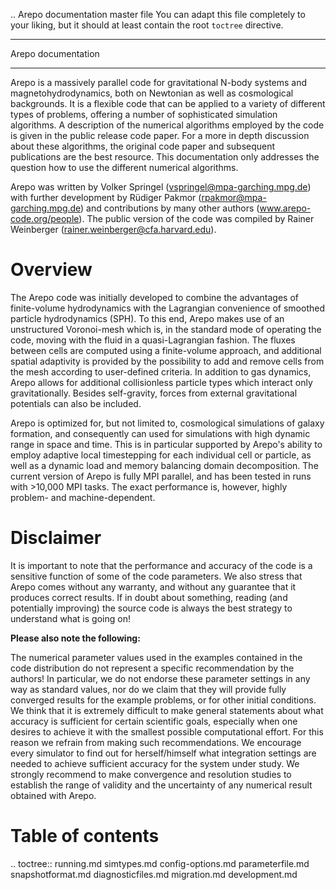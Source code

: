 .. Arepo documentation master file
   You can adapt this file completely to your liking, but it should at least
   contain the root `toctree` directive.

**********************
Arepo documentation
**********************

Arepo is a massively parallel code for gravitational N-body systems
and magnetohydrodynamics, both on Newtonian as well as cosmological
backgrounds.  It is a flexible code that can be applied to a variety
of different types of problems, offering a number of sophisticated
simulation algorithms. A description of the numerical algorithms
employed by the code is given in the public release code paper.  For a
more in depth discussion about these algorithms, the original code
paper and subsequent publications are the best resource. This
documentation only addresses the question how to use the different
numerical algorithms.

Arepo was written by Volker Springel (vspringel@mpa-garching.mpg.de)
with further development by Rüdiger Pakmor
(rpakmor@mpa-garching.mpg.de) and contributions by many other authors
(www.arepo-code.org/people).  The public version of the code was
compiled by Rainer Weinberger (rainer.weinberger@cfa.harvard.edu).

Overview
========

The Arepo code was initially developed to combine the advantages of
finite-volume hydrodynamics with the Lagrangian convenience of
smoothed particle hydrodynamics (SPH). To this end, Arepo makes use of
an unstructured Voronoi-mesh which is, in the standard mode of
operating the code, moving with the fluid in a quasi-Lagrangian
fashion. The fluxes between cells are computed using a finite-volume
approach, and additional spatial adaptivity is provided by the
possibility to add and remove cells from the mesh according to
user-defined criteria. In addition to gas dynamics, Arepo allows for
additional collisionless particle types which interact only
gravitationally. Besides self-gravity, forces from external
gravitational potentials can also be included.

Arepo is optimized for, but not limited to, cosmological simulations
of galaxy formation, and consequently can used for simulations with
high dynamic range in space and time. This is in particular supported
by Arepo's ability to employ adaptive local timestepping for each
individual cell or particle, as well as a dynamic load and memory
balancing domain decomposition. The current version of Arepo is fully
MPI parallel, and has been tested in runs with >10,000 MPI tasks. The
exact performance is, however, highly problem- and machine-dependent.


Disclaimer
==========

It is important to note that the performance and accuracy of the code
is a sensitive function of some of the code parameters. We also stress
that Arepo comes without any warranty, and without any guarantee that
it produces correct results. If in doubt about something, reading (and
potentially improving) the source code is always the best strategy to
understand what is going on!

**Please also note the following:**

The numerical parameter values used in the examples contained in the
code distribution do not represent a specific recommendation by the
authors! In particular, we do not endorse these parameter settings in
any way as standard values, nor do we claim that they will provide
fully converged results for the example problems, or for other initial
conditions. We think that it is extremely difficult to make general
statements about what accuracy is sufficient for certain scientific
goals, especially when one desires to achieve it with the smallest
possible computational effort. For this reason we refrain from making
such recommendations. We encourage every simulator to find out for
herself/himself what integration settings are needed to achieve
sufficient accuracy for the system under study. We strongly recommend
to make convergence and resolution studies to establish the range of
validity and the uncertainty of any numerical result obtained with
Arepo.


Table of contents
=================

.. toctree::
  running.md
  simtypes.md
  config-options.md
  parameterfile.md
  snapshotformat.md
  diagnosticfiles.md
  migration.md
  development.md
